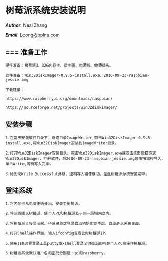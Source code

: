 树莓派系统安装说明
===
***Author***: Neal Zhang

***Email***: Loong@pplns.com

===
准备工作
----
    硬件准备：树莓派3、32G内存卡、读卡器、电源线、电源插头。

    软件准备：Win32DiskImager-0.9.5-install.exe、2016-09-23-raspbian-jessie.img

    下载链接：

    https://www.raspberrypi.org/downloads/raspbian/

    https://sourceforge.net/projects/win32diskimager/

安装步骤
----
    1.在常用安装软件目录下，新建目录ImageWriter,双击Win32DiskImager-0.9.5-install.exe,将Win32DiskImager安装到ImageWriter目录。

    2.打开Win32DiskImager安装目录，双击Win32DiskImager.exe或双击桌面快捷方式Win32DiskImager，打开软件，将2016-09-23-raspbian-jessie.img镜像按路径导入，单击Write,等待写入完毕。

    3.待出现Write Successful弹框，证明写入镜像成功，至此树莓派系统安装完毕。

登陆系统
----
    1.将内存卡从电脑正确弹出，安装至树莓派。

    2.将网线插入树莓派，使个人PC和树莓派处于同一局域网之内。

    3.将树莓派连接显示器，待系统首次登录自动初始化完毕后，自动进入系统桌面。

    4.打开Shell操作界面，输入ifconfig查看此时树莓派IP。

    5.使用ssh远程登录工具putty或xshell登录至树莓派即可在个人PC端操作树莓派。

    6.树莓派系统默认用户名和密码分别是：pi和raspberry。    
    
